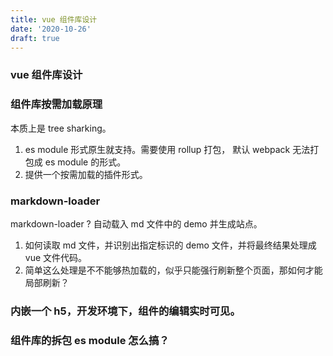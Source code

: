 ```yaml
---
title: vue 组件库设计
date: '2020-10-26'
draft: true
---
```


### vue 组件库设计

### 组件库按需加载原理

本质上是 tree sharking。

1. es module 形式原生就支持。需要使用 rollup 打包， 默认 webpack 无法打包成 es module 的形式。
2. 提供一个按需加载的插件形式。

### markdown-loader

markdown-loader ? 自动载入 md 文件中的 demo 并生成站点。

1. 如何读取 md 文件，并识别出指定标识的 demo 文件，并将最终结果处理成 vue 文件代码。
2. 简单这么处理是不不能够热加载的，似乎只能强行刷新整个页面，那如何才能局部刷新？

### 内嵌一个 h5，开发环境下，组件的编辑实时可见。

### 组件库的拆包 es module 怎么搞？
